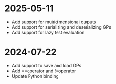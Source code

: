 # 2025-05-11

- Add support for multidimensional outputs
- Add support for serializing and deserializing GPs
- Add support for lazy test evaluation

# 2024-07-22

- Add support to save and load GPs
- Add ==operator and !=operator
- Update Python binding
